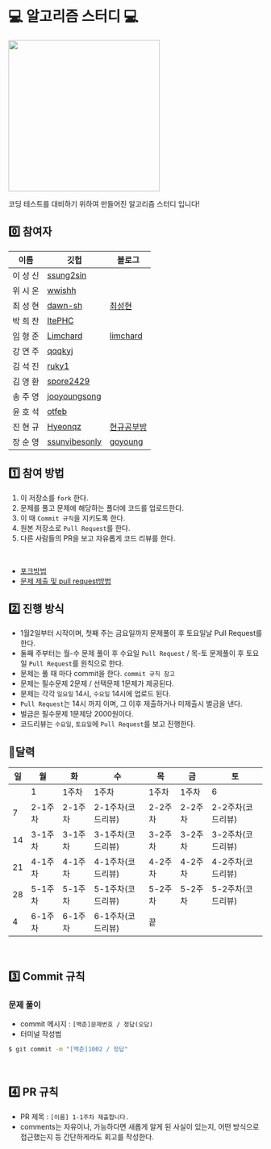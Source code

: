 # 💻 알고리즘 스터디 💻

<img width="300px" src="https://velog.velcdn.com/images/ssung2sin/post/b801046b-538c-4dd9-9ab9-59b487dcb8d1/image.jpg" />

코딩 테스트를 대비하기 위하여 만들어진 알고리즘 스터디 입니다!
<br />

## 0️⃣ 참여자

| 이름 | 깃헙 | 블로그 | 
|---|---|---|
| 이 성 신 | [ssung2sin](https://github.com/ssung2sin) | |
| 위 시 온 | [wwishh](https://github.com/wwishh) | |
| 최 성 현 | [dawn-sh](https://github.com/dawn-sh) | [최성현](https://velog.io/@tjdgus9773)|
| 박 희 찬 | [ItePHC](https://github.com/ItePHC) | |
| 임 형 준 | [Limchard](https://github.com/Limchard) | [limchard](https://velog.io/@limchard) |
| 강 연 주 | [qqqkyj](https://github.com/qqqkyj) | |
| 김 석 진 | [ruky1](https://github.com/ruky1) | |
| 김 영 환 | [spore2429](https://github.com/spore2429) | |
| 송 주 영 | [jooyoungsong](https://github.com/jooyoungsong) | |
| 윤 호 석 | [otfeb](https://github.com/otfeb) | |
| 진 현 규 | [Hyeonqz](https://github.com/Hyeonqz) | [현규공부방](https://hyeonq.tistory.com) |
| 장 순 영 | [ssunvibesonly](https://github.com/ssunvibesonly) | [goyoung](https://velog.io/@wlwlgoyo) |


## 1️⃣ 참여 방법

1. 이 저장소를 `fork` 한다.
2. 문제를 풀고 문제에 해당하는 폴더에 코드를 업로드한다.
3. 이 때 `Commit 규칙`을 지키도록 한다.
4. 원본 저장소로 `Pull Request`를 한다.
5. 다른 사람들의 PR을 보고 자유롭게 코드 리뷰를 한다.

<br />

* [포크방법](https://github.com/ssung2sin/algorithm-study-sist0615/blob/master/explain.md#%ED%8F%AC%ED%81%AC-%EB%B0%A9%EB%B2%95)
* [문제 제출 및 pull request방법](https://github.com/ssung2sin/algorithm-study-sist0615/blob/master/explain.md#%EB%AC%B8%EC%A0%9C%EC%A0%9C%EC%B6%9C--pull-request-%EB%B0%A9%EB%B2%95)

## 2️⃣ 진행 방식

- 1월2일부터 시작이며, 첫째 주는 금요일까지 문제풀이 후 토요일날 Pull Request를 한다.
- 둘째 주부터는 월-수 문제 풀이 후 수요일 `Pull Request` / 목-토 문제풀이 후 토요일 `Pull Request`를 원칙으로 한다.
- 문제는 풀 때 마다 commit을 한다. `commit 규칙 참고`
- 문제는 필수문제 2문제 / 선택문제 1문제가 제공된다.
- 문제는 각각 `일요일` 14시, `수요일` 14시에 업로드 된다.
- `Pull Request`는 14시 까지 이며, 그 이후 제출하거나 미제출시 벌금을 낸다.
- 벌금은 필수문제 1문제당 2000원이다.
- 코드리뷰는 `수요일`, `토요일`에 `Pull Request`를 보고 진행한다.

## 📆달력

| 일 | 월 | 화 | 수 | 목 | 금 | 토 |
|----|-------|-------|-------|-------|-------|-------|
|    |  1 | 1주차 | 1주차 | 1주차 | 1주차 |  6 |
|  7 | 2-1주차 | 2-1주차 | 2-1주차(코드리뷰) | 2-2주차 | 2-2주차 | 2-2주차(코드리뷰) |
| 14 | 3-1주차 | 3-1주차 | 3-1주차(코드리뷰) | 3-2주차 | 3-2주차 | 3-2주차(코드리뷰) |
| 21 | 4-1주차 | 4-1주차 | 4-1주차(코드리뷰) | 4-2주차 | 4-2주차 | 4-2주차(코드리뷰) |
| 28 | 5-1주차 | 5-1주차 | 5-1주차(코드리뷰) | 5-2주차 | 5-2주차 | 5-2주차(코드리뷰) |
|  4 | 6-1주차 | 6-1주차 | 6-1주차(코드리뷰) |  끝  |    |    |

<br />

## 3️⃣ Commit 규칙

### 문제 풀이

- commit 메시지 : `[백준]문제번호 / 정답(오답)`
- 터미널 작성법
```bash
$ git commit -m "[백준]1002 / 정답"
```

<br />

## 4️⃣ PR 규칙

- PR 제목 : `[이름] 1-1주차 제출합니다.`
- comments는 자유이나, 가능하다면 새롭게 알게 된 사실이 있는지, 어떤 방식으로 접근했는지 등 간단하게라도 회고를 작성한다. 
